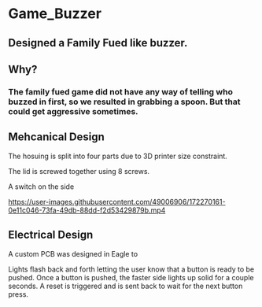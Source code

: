 # Game_Buzzer
## Designed a Family Fued like buzzer. 
## Why?
### The family fued game did not have any way of telling who buzzed in first, so we resulted in grabbing a spoon. But that could get aggressive sometimes. 
## Mehcanical Design
The hosuing is split into four parts due to 3D printer size constraint. 

The lid is screwed together using 8 screws. 

A switch on the side 

https://user-images.githubusercontent.com/49006906/172270161-0e11c046-73fa-49db-88dd-f2d53429879b.mp4

## Electrical Design
A custom PCB was designed in Eagle to 

Lights flash back and forth letting the user know that a button is ready to be pushed. Once a button is pushed, the faster side lights up solid for a couple seconds. A reset is triggered and is sent back to wait for the next button press.
